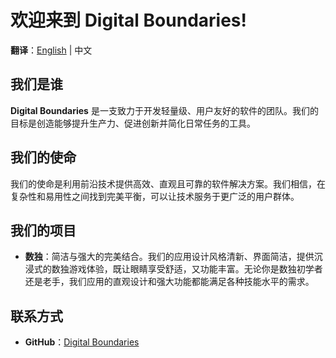 # 欢迎来到 Digital Boundaries!

**翻译**：[English](https://github.com/Digital-Boundaries) | 中文

## 我们是谁
**Digital Boundaries** 是一支致力于开发轻量级、用户友好的软件的团队。我们的目标是创造能够提升生产力、促进创新并简化日常任务的工具。

## 我们的使命
我们的使命是利用前沿技术提供高效、直观且可靠的软件解决方案。我们相信，在复杂性和易用性之间找到完美平衡，可以让技术服务于更广泛的用户群体。

## 我们的项目
- **数独**：简洁与强大的完美结合。我们的应用设计风格清新、界面简洁，提供沉浸式的数独游戏体验，既让眼睛享受舒适，又功能丰富。无论你是数独初学者还是老手，我们应用的直观设计和强大功能都能满足各种技能水平的需求。

## 联系方式
- **GitHub**：[Digital Boundaries](https://github.com/Digital-Boundaries)
